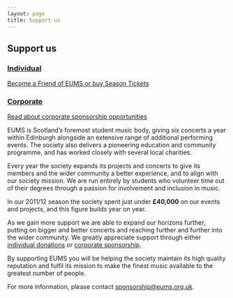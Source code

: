 ```yaml
---
layout: page
title: Support us
---
```


## Support us

<div class="image-link-tiles tiles-2 clearfix">
  <a class="tile tile-support-individual" href="/support-us/individual/" title="Image &copy; Alastair Temple (facebook.com/atempleartist), 2012">
    <div class="caption">
      <h3>Individual</h3>
      <p>Become a Friend of EUMS or buy Season Tickets</p>
    </div>
  </a>

  <a class="tile tile-support-corporate" href="/support-us/corporate/">
    <div class="caption">
      <h3>Corporate</h3>
      <p>Read about corporate sponsorship opportunities</p>
    </div>
  </a>
</div>

EUMS is Scotland’s foremost student music body, giving six concerts a year
within Edinburgh alongside an extensive range of additional performing events.
The society also delivers a pioneering education and community programme, and
has worked closely with several local charities.

Every year the society expands its projects and concerts to give its members
and the wider community a better experience, and to align with our society
mission. We are run entirely by students who volunteer time out of their
degrees through a passion for involvement and inclusion in music.

In our 2011/12 season the society spent just under **£40,000** on our events
and projects, and this figure builds year on year.

As we gain more support we are able to expand our horizons further, putting on
bigger and better concerts and reaching further and further into the wider
community. We greatly appreciate support through either [individual donations](/support-us/individual/)
or [corporate sponsorship](/support-us/corporate/).

By supporting EUMS you will be helping the society maintain its high quality
reputation and fulfil its mission to make the finest music available to the
greatest number of people.

For more information, please contact
[sponsorship@eums.org.uk](mailto:sponsorship@eums.org.uk).

